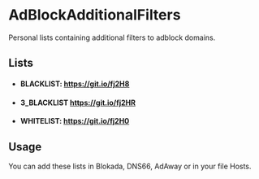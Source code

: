 # AdBlockAdditionalFilters
Personal lists containing additional filters to adblock domains.

## Lists
- #### BLACKLIST: https://git.io/fj2H8
- #### 3_BLACKLIST https://git.io/fj2HR
- #### WHITELIST: https://git.io/fj2H0

## Usage
You can add these lists in Blokada, DNS66, AdAway or in your file Hosts.
